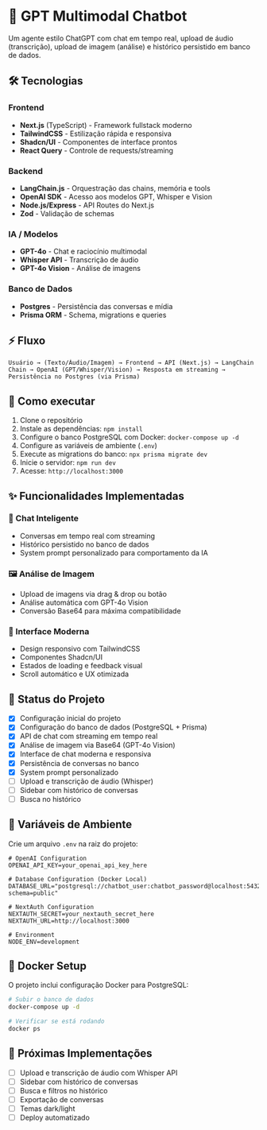 # 🤖 GPT Multimodal Chatbot

Um agente estilo ChatGPT com chat em tempo real, upload de áudio (transcrição), upload de imagem (análise) e histórico persistido em banco de dados.

## 🛠️ Tecnologias

### Frontend
- **Next.js** (TypeScript) - Framework fullstack moderno
- **TailwindCSS** - Estilização rápida e responsiva
- **Shadcn/UI** - Componentes de interface prontos
- **React Query** - Controle de requests/streaming

### Backend
- **LangChain.js** - Orquestração das chains, memória e tools
- **OpenAI SDK** - Acesso aos modelos GPT, Whisper e Vision
- **Node.js/Express** - API Routes do Next.js
- **Zod** - Validação de schemas

### IA / Modelos
- **GPT-4o** - Chat e raciocínio multimodal
- **Whisper API** - Transcrição de áudio
- **GPT-4o Vision** - Análise de imagens

### Banco de Dados
- **Postgres** - Persistência das conversas e mídia
- **Prisma ORM** - Schema, migrations e queries

## ⚡ Fluxo

```
Usuário → (Texto/Áudio/Imagem) → Frontend → API (Next.js) → LangChain Chain → OpenAI (GPT/Whisper/Vision) → Resposta em streaming → Persistência no Postgres (via Prisma)
```

## 🚀 Como executar

1. Clone o repositório
2. Instale as dependências: `npm install`
3. Configure o banco PostgreSQL com Docker: `docker-compose up -d`
4. Configure as variáveis de ambiente (`.env`)
5. Execute as migrations do banco: `npx prisma migrate dev`
6. Inicie o servidor: `npm run dev`
7. Acesse: `http://localhost:3000`

## ✨ Funcionalidades Implementadas

### 💬 Chat Inteligente
- Conversas em tempo real com streaming
- Histórico persistido no banco de dados
- System prompt personalizado para comportamento da IA

### 🖼️ Análise de Imagem
- Upload de imagens via drag & drop ou botão
- Análise automática com GPT-4o Vision
- Conversão Base64 para máxima compatibilidade

### 🎨 Interface Moderna
- Design responsivo com TailwindCSS
- Componentes Shadcn/UI
- Estados de loading e feedback visual
- Scroll automático e UX otimizada

## 📝 Status do Projeto

- [x] Configuração inicial do projeto
- [x] Configuração do banco de dados (PostgreSQL + Prisma)
- [x] API de chat com streaming em tempo real
- [x] Análise de imagem via Base64 (GPT-4o Vision)
- [x] Interface de chat moderna e responsiva
- [x] Persistência de conversas no banco
- [x] System prompt personalizado
- [ ] Upload e transcrição de áudio (Whisper)
- [ ] Sidebar com histórico de conversas
- [ ] Busca no histórico

## 🔧 Variáveis de Ambiente

Crie um arquivo `.env` na raiz do projeto:

```env
# OpenAI Configuration
OPENAI_API_KEY=your_openai_api_key_here

# Database Configuration (Docker Local)
DATABASE_URL="postgresql://chatbot_user:chatbot_password@localhost:5432/chatbot_db?schema=public"

# NextAuth Configuration
NEXTAUTH_SECRET=your_nextauth_secret_here
NEXTAUTH_URL=http://localhost:3000

# Environment
NODE_ENV=development
```

## 🐳 Docker Setup

O projeto inclui configuração Docker para PostgreSQL:

```bash
# Subir o banco de dados
docker-compose up -d

# Verificar se está rodando
docker ps
```

## 🎯 Próximas Implementações

- [ ] Upload e transcrição de áudio com Whisper API
- [ ] Sidebar com histórico de conversas
- [ ] Busca e filtros no histórico
- [ ] Exportação de conversas
- [ ] Temas dark/light
- [ ] Deploy automatizado